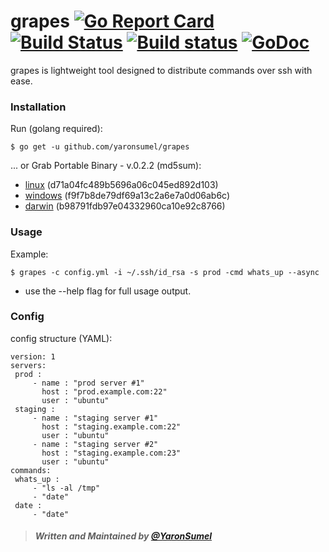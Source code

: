 # grapes [![Go Report Card](https://goreportcard.com/badge/github.com/yaronsumel/grapes)](https://goreportcard.com/report/github.com/yaronsumel/grapes) [![Build Status](https://travis-ci.org/yaronsumel/grapes.svg?branch=master)](https://travis-ci.org/yaronsumel/grapes) [![Build status](https://ci.appveyor.com/api/projects/status/fnepp81rdi8prawn/branch/master?svg=true)](https://ci.appveyor.com/project/yaronsumel/grapes/branch/master) [![GoDoc](https://godoc.org/github.com/yaronsumel/grapes?status.svg)](https://godoc.org/github.com/yaronsumel/grapes)

grapes is lightweight tool designed to distribute commands over ssh with ease.

### Installation ###

  Run (golang required):

    $ go get -u github.com/yaronsumel/grapes

  ... or Grab Portable Binary - v.0.2.2 (md5sum):
* [linux](https://github.com/yaronsumel/grapes/releases/download/v0.2.2/grapes.7z) (d71a04fc489b5696a06c045ed892d103)
* [windows](https://github.com/yaronsumel/grapes/releases/download/v0.2.2/win-grapes.zip) (f9f7b8de79df69a13c2a6e7a0d06ab6c)
* [darwin](https://github.com/yaronsumel/grapes/releases/download/v0.2.2/darwin.zip) (b98791fdb97e04332960ca10e92c8766)

### Usage ###

 Example:

    $ grapes -c config.yml -i ~/.ssh/id_rsa -s prod -cmd whats_up --async

* use the --help flag for full usage output.

### Config ###

config structure (YAML):

 ```
version: 1
servers:
  prod :
      - name : "prod server #1"
        host : "prod.example.com:22"
        user : "ubuntu"
  staging :
      - name : "staging server #1"
        host : "staging.example.com:22"
        user : "ubuntu"
      - name : "staging server #2"
        host : "staging.example.com:23"
        user : "ubuntu"
commands:
  whats_up :
      - "ls -al /tmp"
      - "date"
  date :
      - "date"
 ```
 
> ##### Written and Maintained by [@YaronSumel](https://twitter.com/yaronsumel) #####
